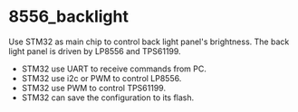 # 8556_backlight

Use STM32 as main chip to control  back light panel's brightness. The back light panel is driven by LP8556 and TPS61199.

- STM32 use UART to receive commands from PC.
- STM32 use i2c or PWM to control LP8556.
- STM32 use PWM to control TPS61199.
- STM32 can save the configuration to its flash.

